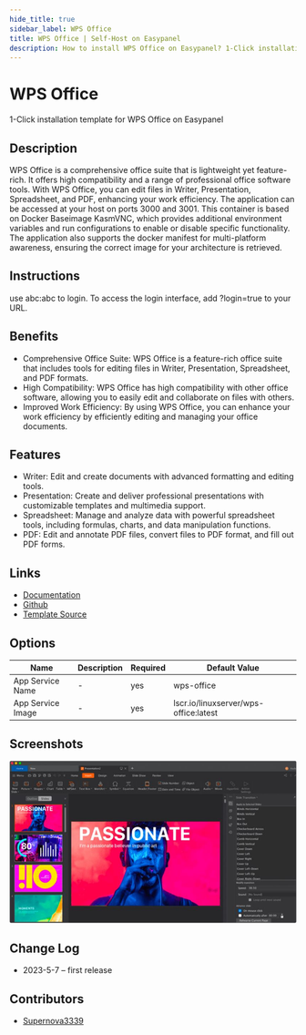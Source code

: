 ```yaml
---
hide_title: true
sidebar_label: WPS Office
title: WPS Office | Self-Host on Easypanel
description: How to install WPS Office on Easypanel? 1-Click installation template for WPS Office on Easypanel
---
```


<!-- generated -->

# WPS Office

1-Click installation template for WPS Office on Easypanel

## Description

WPS Office is a comprehensive office suite that is lightweight yet feature-rich. It offers high compatibility and a range of professional office software tools. With WPS Office, you can edit files in Writer, Presentation, Spreadsheet, and PDF, enhancing your work efficiency. The application can be accessed at your host on ports 3000 and 3001. This container is based on Docker Baseimage KasmVNC, which provides additional environment variables and run configurations to enable or disable specific functionality. The application also supports the docker manifest for multi-platform awareness, ensuring the correct image for your architecture is retrieved.

## Instructions

use abc:abc to login. To access the login interface, add ?login=true to your URL.

## Benefits

- Comprehensive Office Suite: WPS Office is a feature-rich office suite that includes tools for editing files in Writer, Presentation, Spreadsheet, and PDF formats.
- High Compatibility: WPS Office has high compatibility with other office software, allowing you to easily edit and collaborate on files with others.
- Improved Work Efficiency: By using WPS Office, you can enhance your work efficiency by efficiently editing and managing your office documents.

## Features

- Writer: Edit and create documents with advanced formatting and editing tools.
- Presentation: Create and deliver professional presentations with customizable templates and multimedia support.
- Spreadsheet: Manage and analyze data with powerful spreadsheet tools, including formulas, charts, and data manipulation functions.
- PDF: Edit and annotate PDF files, convert files to PDF format, and fill out PDF forms.

## Links

- [Documentation](https://docs.linuxserver.io/images/docker-wps-office)
- [Github](https://github.com/linuxserver/docker-wps-office)
- [Template Source](https://github.com/easypanel-io/templates/tree/main/templates/wps-office)

## Options

Name | Description | Required | Default Value
-|-|-|-
App Service Name | - | yes | wps-office
App Service Image | - | yes | lscr.io/linuxserver/wps-office:latest

## Screenshots

![WPS Office Screenshot](./assets/screenshot.png)

## Change Log

- 2023-5-7 – first release

## Contributors

- [Supernova3339](https://github.com/Supernova3339)
